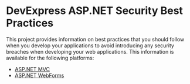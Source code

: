 # DevExpress ASP.NET Security Best Practices
This project provides information on best practices that you should follow when you develop your applications to avoid introducing any security breaches when developing your web applications. This information is available for the following platforms:

* [ASP.NET MVC](https://github.com/DevExpress/aspnet-security-bestpractices/tree/develop/SecurityBestPractices.Mvc)
* [ASP.NET WebForms](https://github.com/DevExpress/aspnet-security-bestpractices/tree/develop/SecurityBestPractices.WebForms)
